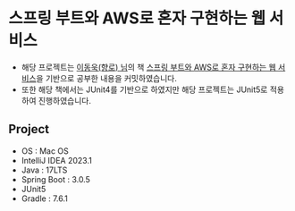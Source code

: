 # 스프링 부트와 AWS로 혼자 구현하는 웹 서비스
- 해당 프로젝트는 [이동욱(향로) 님]의 책 [스프링 부트와 AWS로 혼자 구현하는 웹 서비스]을 기반으로 공부한 내용을 커밋하였습니다.
- 또한 해당 책에서는 JUnit4를 기반으로 하였지만 해당 프로젝트는 JUnit5로 적용하여 진행하였습니다.

## Project
- OS : Mac OS
- IntelliJ IDEA 2023.1
- Java : 17LTS
- Spring Boot : 3.0.5
- JUnit5
- Gradle : 7.6.1

<!-- Links -->
[이동욱(향로) 님]: https://jojoldu.tistory.com/
[스프링 부트와 AWS로 혼자 구현하는 웹 서비스]: https://jojoldu.tistory.com/463